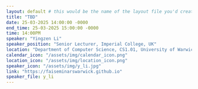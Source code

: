 ```yaml
---
layout: default # this would be the name of the layout file you'd create for events
title: "TBD"
date: 25-03-2025 14:00:00 -0000
end_time: 25-03-2025 15:00:00 -0000
time: 14:00PM
speaker: "Yingzen Li"
speaker_position: "Senior Lecturer, Imperial College, UK"
location: "Department of Computer Science, CS1.01, University of Warwick, Coventry, UK"
calendar_icon: "/assets/img/calendar_icon.png"
location_icon: "/assets/img/location_icon.png"
speaker_icon: "/assets/img/y_li.jpg"
link: "https://faiseminarswarwick.github.io"
speaker_file: y_li
---
```


